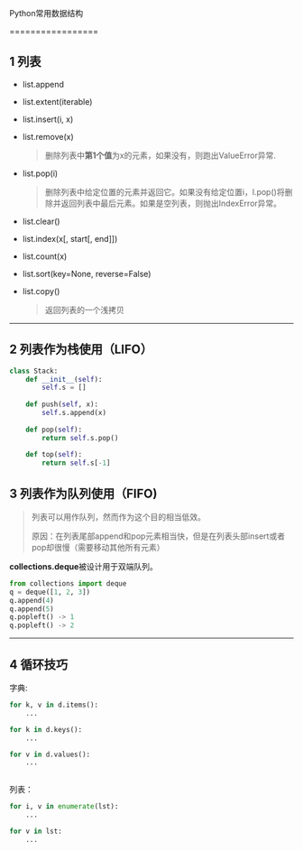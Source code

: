Python常用数据结构

=================

## 1 列表

* list.append

* list.extent(iterable)

* list.insert(i, x)

* list.remove(x)

  > 删除列表中**第1个值**为x的元素，如果没有，则跑出ValueError异常.

* list.pop(i)

  > 删除列表中给定位置的元素并返回它。如果没有给定位置i，l.pop()将删除并返回列表中最后元素。如果是空列表，则抛出IndexError异常。

* list.clear()

* list.index(x[, start[, end]])

* list.count(x)

* list.sort(key=None, reverse=False)

* list.copy()

  > 返回列表的一个浅拷贝

---

## 2 列表作为栈使用（LIFO）



```python
class Stack:
    def __init__(self):
        self.s = []
        
    def push(self, x):
        self.s.append(x)
        
    def pop(self):
        return self.s.pop()
    
    def top(self):
        return self.s[-1]
```



## 3 列表作为队列使用（FIFO)

> 列表可以用作队列，然而作为这个目的相当低效。
>
> 原因：在列表尾部append和pop元素相当快，但是在列表头部insert或者pop却很慢（需要移动其他所有元素）

**collections.deque**被设计用于双端队列。

```python
from collections import deque
q = deque([1, 2, 3])
q.append(4)
q.append(5)
q.popleft() -> 1
q.popleft() -> 2
```



---

## 4 循环技巧



字典: 

```python
for k, v in d.items():
    ...

for k in d.keys():
    ...

for v in d.values():
    ...
    
```

列表：

```python
for i, v in enumerate(lst):
    ...

for v in lst:
    ...
```



